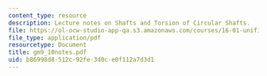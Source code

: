 ```yaml
---
content_type: resource
description: Lecture notes on Shafts and Torsion of Circular Shafts.
file: https://ol-ocw-studio-app-qa.s3.amazonaws.com/courses/16-01-unified-engineering-i-ii-iii-iv-fall-2005-spring-2006/b86998d8512c92fe3d0ce0f112a7d3d1_gm9_10notes.pdf
file_type: application/pdf
resourcetype: Document
title: gm9_10notes.pdf
uid: b86998d8-512c-92fe-3d0c-e0f112a7d3d1
---
```

